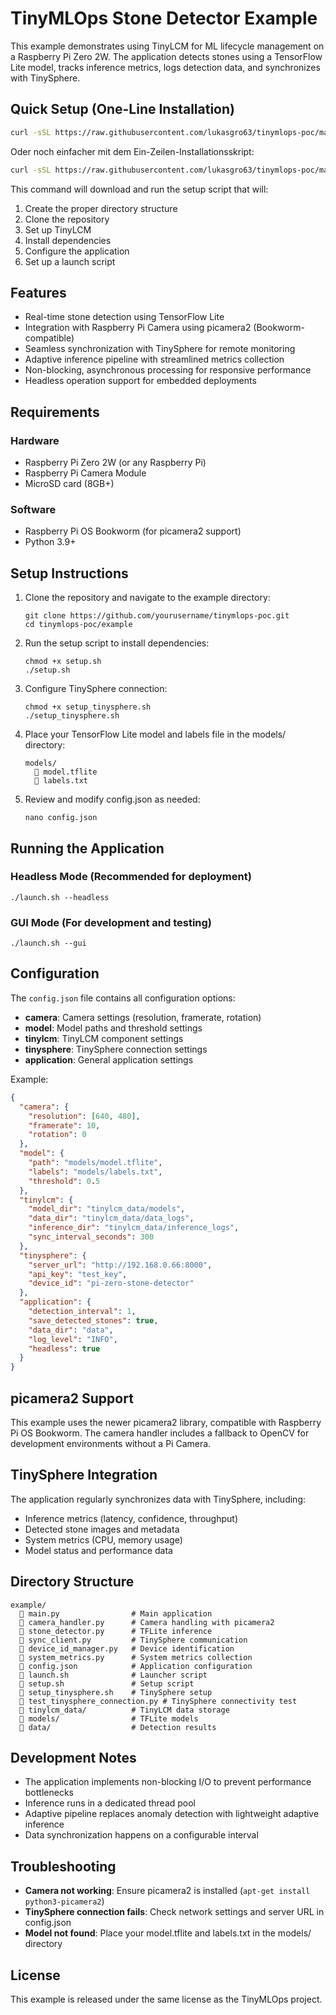 # TinyMLOps Stone Detector Example

This example demonstrates using TinyLCM for ML lifecycle management on a Raspberry Pi Zero 2W. The application detects stones using a TensorFlow Lite model, tracks inference metrics, logs detection data, and synchronizes with TinySphere.

## Quick Setup (One-Line Installation)

```bash
curl -sSL https://raw.githubusercontent.com/lukasgro63/tinymlops-poc/main/example/setup_simple.sh | bash
```

Oder noch einfacher mit dem Ein-Zeilen-Installationsskript:

```bash
curl -sSL https://raw.githubusercontent.com/lukasgro63/tinymlops-poc/main/example/one_line_install.sh | bash
```

This command will download and run the setup script that will:
1. Create the proper directory structure
2. Clone the repository
3. Set up TinyLCM
4. Install dependencies
5. Configure the application
6. Set up a launch script

## Features

- Real-time stone detection using TensorFlow Lite
- Integration with Raspberry Pi Camera using picamera2 (Bookworm-compatible)
- Seamless synchronization with TinySphere for remote monitoring
- Adaptive inference pipeline with streamlined metrics collection
- Non-blocking, asynchronous processing for responsive performance
- Headless operation support for embedded deployments

## Requirements

### Hardware
- Raspberry Pi Zero 2W (or any Raspberry Pi)
- Raspberry Pi Camera Module
- MicroSD card (8GB+)

### Software
- Raspberry Pi OS Bookworm (for picamera2 support)
- Python 3.9+

## Setup Instructions

1. Clone the repository and navigate to the example directory:
   ```
   git clone https://github.com/yourusername/tinymlops-poc.git
   cd tinymlops-poc/example
   ```

2. Run the setup script to install dependencies:
   ```
   chmod +x setup.sh
   ./setup.sh
   ```

3. Configure TinySphere connection:
   ```
   chmod +x setup_tinysphere.sh
   ./setup_tinysphere.sh
   ```

4. Place your TensorFlow Lite model and labels file in the models/ directory:
   ```
   models/
        model.tflite
        labels.txt
   ```

5. Review and modify config.json as needed:
   ```
   nano config.json
   ```

## Running the Application

### Headless Mode (Recommended for deployment)

```
./launch.sh --headless
```

### GUI Mode (For development and testing)

```
./launch.sh --gui
```

## Configuration

The `config.json` file contains all configuration options:

- **camera**: Camera settings (resolution, framerate, rotation)
- **model**: Model paths and threshold settings
- **tinylcm**: TinyLCM component settings
- **tinysphere**: TinySphere connection settings
- **application**: General application settings

Example:
```json
{
  "camera": {
    "resolution": [640, 480],
    "framerate": 10,
    "rotation": 0
  },
  "model": {
    "path": "models/model.tflite",
    "labels": "models/labels.txt",
    "threshold": 0.5
  },
  "tinylcm": {
    "model_dir": "tinylcm_data/models",
    "data_dir": "tinylcm_data/data_logs",
    "inference_dir": "tinylcm_data/inference_logs",
    "sync_interval_seconds": 300
  },
  "tinysphere": {
    "server_url": "http://192.168.0.66:8000",
    "api_key": "test_key",
    "device_id": "pi-zero-stone-detector"
  },
  "application": {
    "detection_interval": 1,
    "save_detected_stones": true,
    "data_dir": "data",
    "log_level": "INFO",
    "headless": true
  }
}
```

## picamera2 Support

This example uses the newer picamera2 library, compatible with Raspberry Pi OS Bookworm. The camera handler includes a fallback to OpenCV for development environments without a Pi Camera.

## TinySphere Integration

The application regularly synchronizes data with TinySphere, including:

- Inference metrics (latency, confidence, throughput)
- Detected stone images and metadata
- System metrics (CPU, memory usage)
- Model status and performance data

## Directory Structure

```
example/
     main.py                # Main application
     camera_handler.py      # Camera handling with picamera2
     stone_detector.py      # TFLite inference
     sync_client.py         # TinySphere communication
     device_id_manager.py   # Device identification
     system_metrics.py      # System metrics collection
     config.json            # Application configuration
     launch.sh              # Launcher script
     setup.sh               # Setup script
     setup_tinysphere.sh    # TinySphere setup
     test_tinysphere_connection.py # TinySphere connectivity test
     tinylcm_data/          # TinyLCM data storage
     models/                # TFLite models
     data/                  # Detection results
```

## Development Notes

- The application implements non-blocking I/O to prevent performance bottlenecks
- Inference runs in a dedicated thread pool
- Adaptive pipeline replaces anomaly detection with lightweight adaptive inference
- Data synchronization happens on a configurable interval

## Troubleshooting

- **Camera not working**: Ensure picamera2 is installed (`apt-get install python3-picamera2`)
- **TinySphere connection fails**: Check network settings and server URL in config.json
- **Model not found**: Place your model.tflite and labels.txt in the models/ directory

## License

This example is released under the same license as the TinyMLOps project.